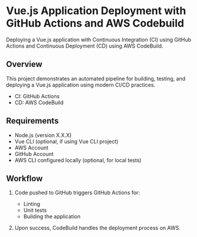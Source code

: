 # Vue.js Application Deployment with GitHub Actions and AWS Codebuild

Deploying a Vue.js application with Continuous Integration (CI) using GitHub Actions and Continuous Deployment (CD) using AWS CodeBuild.

## Overview

This project demonstrates an automated pipeline for building, testing, and deploying a Vue.js application using modern CI/CD practices.

- CI: GitHub Actions
- CD: AWS CodeBuild

## Requirements

- Node.js (version X.X.X)
- Vue CLI (optional, if using Vue CLI project)
- AWS Account
- GitHub Account
- AWS CLI configured locally (optional, for local tests)

## Workflow

1. Code pushed to GitHub triggers GitHub Actions for:
   - Linting
   - Unit tests
   - Building the application

2. Upon success, CodeBuild handles the deployment process on AWS.